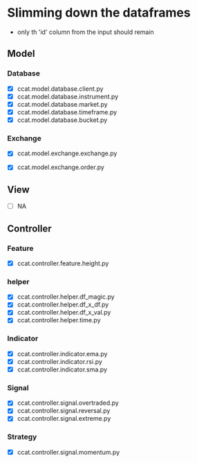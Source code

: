 # Slimming down the dataframes
 - only th 'id' column from the input should remain

## Model

### Database
- [x] ccat.model.database.client.py
- [x] ccat.model.database.instrument.py
- [x] ccat.model.database.market.py
- [x] ccat.model.database.timeframe.py
- [x] ccat.model.database.bucket.py

### Exchange
- [x] ccat.model.exchange.exchange.py
- [x] ccat.model.exchange.order.py


## View
 - [ ] NA

## Controller

### Feature
- [x] ccat.controller.feature.height.py

### helper
- [x] ccat.controller.helper.df_magic.py
- [x] ccat.controller.helper.df_x_df.py
- [x] ccat.controller.helper.df_x_val.py
- [x] ccat.controller.helper.time.py

### Indicator
- [x] ccat.controller.indicator.ema.py
- [x] ccat.controller.indicator.rsi.py
- [x] ccat.controller.indicator.sma.py

### Signal
- [x] ccat.controller.signal.overtraded.py
- [x] ccat.controller.signal.reversal.py
- [x] ccat.controller.signal.extreme.py

### Strategy
- [x] ccat.controller.signal.momentum.py
